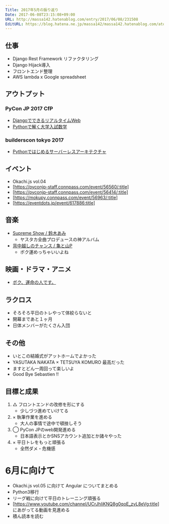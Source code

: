 ```yaml
---
Title: 2017年5月の振り返り
Date: 2017-06-08T23:15:08+09:00
URL: http://massa142.hatenablog.com/entry/2017/06/08/231508
EditURL: https://blog.hatena.ne.jp/massa142/massa142.hatenablog.com/atom/entry/13355765958053441608
---
```


## 仕事

+ Django Rest Framework リファクタリング
+ Django Hijack導入
+ フロントエンド整理
+ AWS lambda x Google spreadsheet
 
## アウトプット

### PyCon JP 2017 CfP

+ [DjangoでできるリアルタイムWeb](https://pycon.jp/2017/ja/proposals/vote/66/)
+ [Pythonで解く大学入試数学](https://pycon.jp/2017/ja/proposals/vote/77/)

### builderscon tokyo 2017

+ [Pythonではじめるサーバーレスアーキテクチャ](https://builderscon.io/tokyo/2017/session/7927e2c7-f3ef-4488-996e-d36cb417325f)


## イベント

+ Okachi.js vol.04
+ [https://pyconjp-staff.connpass.com/event/56560/:title]
+ [https://pyconjp-staff.connpass.com/event/56414/:title]
+ [https://mokupy.connpass.com/event/56963/:title]
+ [https://eventdots.jp/event/617886:title]

## 音楽

+ [Supreme Show / 鈴木あみ](http://amzn.to/2qZNaEr)
	+ ヤスタカ全曲プロデュースの神アルバム
+ [背中越しのチャンス / 亀と山P](https://www.youtube.com/watch?v=opPVJKzq0BM)
	+ ボク運めっちゃいいよね
	
## 映画・ドラマ・アニメ

+ [ボク、運命の人です。](http://www.ntv.co.jp/boku-unmei/)

## ラクロス

+ そろそろ平日のトレやって体絞らないと
+ 開幕まであと１ヶ月
+ 日体メンバーがたくさん入団

## その他
+ いとこの結婚式がアットホームでよかった
+ YASUTAKA NAKATA × TETSUYA KOMURO 最高だった
+ ますとどん一周回って楽しいよ
+ Good Bye Sebastien !!

## 目標と成果
1. △ フロントエンドの改修を形にする
    + 少しづつ進めていけてる
1. × 執筆作業を進める
    + 大人の事情で途中で頓挫しそう
1. ◯ PyCon JPのweb開発進める
    + 日本語表示とかSNSアカウント追加とか諸々やった
1. × 平日トレをもっと頑張る
	+ 全然ダメ・危機感

# 6月に向けて
+ Okachi.js vol.05 に向けて Angular についてまとめる
+ Python3移行
+ リーグ戦に向けて平日のトレーニング頑張る
+ [https://www.youtube.com/channel/UCrJhliKNQ8g0qoE_zvL8eVg:title] にあがってる動画を見進める
+ 積ん読本を読む


